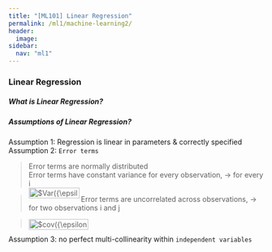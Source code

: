 ```yaml
---
title: "[ML101] Linear Regression"
permalink: /ml1/machine-learning2/
header:
  image:
sidebar:
  nav: "ml1"
---
```

### Linear Regression
##### What is Linear Regression?

##### Assumptions of Linear Regression?

Assumption 1: Regression is linear in parameters & correctly specified <br>
Assumption 2: `Error terms`
> Error terms are normally distributed <br>
> Error terms have constant variance for every observation, ->   for every i    
> <img src="http://www.sciweavers.org/tex2img.php?eq=%24Var%28%7B%5Cepsilon_i%7D%29%3D%7B%5Csigma%5E2%7D%24%0A&bc=White&fc=Black&im=jpg&fs=12&ff=arev&edit=0" align="left" border="0" alt="$Var({\epsilon_i})={\sigma^2}$" width="100" height="21" />


> Error terms are uncorrelated across observations, -> for two observations i and j

> <img src="http://www.sciweavers.org/tex2img.php?eq=%24cov%28%7B%5Cepsilon_i%7D%2C%7B%5Cepsilon_j%7D%29%3D0&bc=White&fc=Black&im=jpg&fs=12&ff=arev&edit=0" align="left" border="0" alt="$cov({\epsilon_i},{\epsilon_j})=0" width="117" height="21" /> <br> 

Assumption 3: no perfect multi-collinearity within `independent variables`

